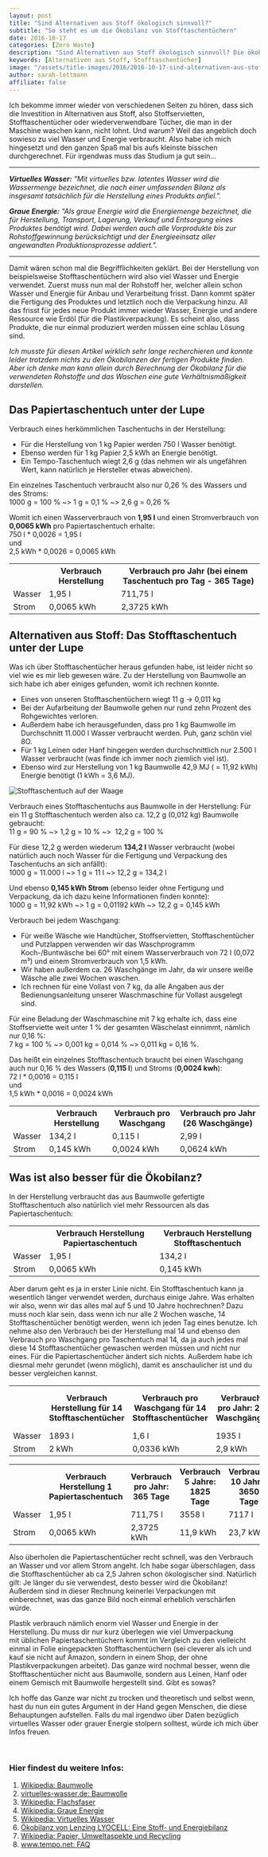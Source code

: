 ```yaml
---
layout: post
title: "Sind Alternativen aus Stoff ökologisch sinnvoll?"
subtitle: "So steht es um die Ökobilanz von Stofftaschentüchern"
date: 2016-10-17
categories: [Zero Waste]
description: "Sind Alternativen aus Stoff ökologisch sinnvoll? Die ökobilanz von Stofftaschentüchern will ich mir hier genauer angucken."
keywords: [Alternativen aus Stoff, Stofftaschentücher]
image: "/assets/title-images/2016/2016-10-17-sind-alternativen-aus-stoff-oekologisch-sinnvoll.jpg"
author: sarah-lettmann
affiliate: false
---
```

Ich bekomme immer wieder von verschiedenen Seiten zu hören, dass sich die Investition in Alternativen aus Stoff, also Stoffservietten, Stofftaschentücher oder wiederverwendbare Tücher, die man in der Maschine waschen kann, nicht lohnt. Und warum? Weil das angeblich doch sowieso zu viel Wasser und Energie verbraucht. Also habe ich mich hingesetzt und den ganzen Spaß mal bis aufs kleinste bisschen durchgerechnet. Für irgendwas muss das Studium ja gut sein...

* * *

_**Virtuelles Wasser:** "Mit virtuelles bzw. latentes Wasser wird die Wassermenge bezeichnet, die nach einer umfassenden Bilanz als insgesamt tatsächlich für die Herstellung eines Produkts anfiel."._

_**Graue Energie:** "Als graue Energie wird die Energiemenge bezeichnet, die für Herstellung, Transport, Lagerung, Verkauf und Entsorgung eines Produktes benötigt wird. Dabei werden auch alle Vorprodukte bis zur Rohstoffgewinnung berücksichtigt und der Energieeinsatz aller angewandten Produktionsprozesse addiert."._

* * *

Damit wären schon mal die Begrifflichkeiten geklärt. Bei der Herstellung von beispielsweise Stofftaschentüchern wird also viel Wasser und Energie verwendet. Zuerst muss nun mal der Rohstoff her, welcher allein schon Wasser und Energie für Anbau und Verarbeitung frisst. Dann kommt später die Fertigung des Produktes und letztlich noch die Verpackung hinzu. All das frisst für jedes neue Produkt immer wieder Wasser, Energie und andere Ressource wie Erdöl (für die Plastikverpackung). Es scheint also, dass Produkte, die nur einmal produziert werden müssen eine schlau Lösung sind.

_Ich musste für diesen Artikel wirklich sehr lange recherchieren und konnte leider trotzdem nichts zu den Ökobilanzen der fertigen Produkte finden. Aber ich denke man kann allein durch Berechnung der Ökobilanz für die verwendeten Rohstoffe und das Waschen eine gute Verhältnismäßigkeit darstellen._

## Das Papiertaschentuch unter der Lupe
Verbrauch eines herkömmlichen Taschentuchs in der Herstellung:
- Für die Herstellung von 1 kg Papier werden 750 l Wasser benötigt.
- Ebenso werden für 1 kg Papier 2,5 kWh an Energie benötigt.
- Ein Tempo-Taschentuch wiegt 2,6 g (das nehmen wir als ungefähren Wert, kann natürlich je Hersteller etwas abweichen).

Ein einzelnes Taschentuch verbraucht also nur 0,26 % des Wassers und des Stroms:  
1000 g = 100 % ~> 1 g = 0,1 % ~> 2,6 g = 0,26 %

Womit ich einen Wasserverbrauch von **1,95 l** und einen Stromverbrauch von **0,0065 kWh** pro Papiertaschentuch erhalte:  
750 l * 0,0026 = 1,95 l  
und  
2,5 kWh * 0,0026 = 0,0065 kWh

<div class="table">
  <table>
    <tr>
      <th>
      </th>
      <th>
        Verbrauch Herstellung
      </th>
      <th>
        Verbrauch pro Jahr (bei einem Taschentuch pro Tag - 365 Tage)
      </th>
    </tr>
    <tr>
      <td>
        Wasser
      </td>
      <td>
        1,95 l
      </td>
      <td>
        711,75 l
      </td>
    </tr>
    <tr>
      <td>
        Strom
      </td>
      <td>
        0,0065 kWh
      </td>
      <td>
        2,3725 kWh
      </td>
    </tr>
  </table>
</div>

## Alternativen aus Stoff: Das Stofftaschentuch unter der Lupe
Was ich über Stofftaschentücher heraus gefunden habe, ist leider nicht so viel wie es mir lieb gewesen wäre. Zu der Herstellung von Baumwolle an sich habe ich aber einiges gefunden, womit ich rechnen konnte.

- Eines von unseren Stofftaschentüchern wiegt 11 g -> 0,011 kg
- Bei der Aufarbeitung der Baumwolle gehen nur rund zehn Prozent des Rohgewichtes verloren.
- Außerdem habe ich herausgefunden, dass pro 1 kg Baumwolle im Durchschnitt 11.000 l Wasser verbraucht werden. Puh, ganz schön viel 8O.
- Für 1 kg Leinen oder Hanf hingegen werden durchschnittlich nur 2.500 l Wasser verbraucht (was finde ich immer noch ziemlich viel ist).
- Ebenso wird zur Herstellung von 1 kg Baumwolle 42,9 MJ ( = 11,92 kWh) Energie benötigt (1 kWh = 3,6 MJ).

![Stofftaschentuch auf der Waage](/assets/inpost-images/2016/2016-10-17-stofftaschentuch-auf-waage.png "© {{ site.title }}")

Verbrauch eines Stofftaschentuchs aus Baumwolle in der Herstellung:
Für ein 11 g Stofftaschentuch werden also ca. 12,2 g (0,012 kg) Baumwolle gebraucht:  
11 g = 90 % ~> 1,2 g = 10 % ~>  12,2 g = 100 %

Für diese 12,2 g werden wiederum **134,2 l** Wasser verbraucht (wobei natürlich auch noch Wasser für die Fertigung und Verpackung des Taschentuchs an sich anfällt):  
1000 g = 11.000 l ~> 1 g = 11 l ~> 12,2 g = 134,2 l

Und ebenso **0,145 kWh Strom** (ebenso leider ohne Fertigung und Verpackung, da ich dazu keine Informationen finden konnte):  
1000 g = 11,92 kWh ~> 1 g = 0,01192 kWh ~> 12,2 g = 0,145 kWh

Verbrauch bei jedem Waschgang:
- Für weiße Wäsche wie Handtücher, Stoffservietten, Stofftaschentücher und Putzlappen verwenden wir das Waschprogramm Koch-/Buntwäsche bei 60° mit einem Wasserverbrauch von 72 l (0,072 m³) und einem Stromverbrauch von 1,5 kWh.
- Wir haben außerdem ca. 26 Waschgänge im Jahr, da wir unsere weiße Wäsche alle zwei Wochen waschen.
- Ich rechnen für eine Vollast von 7 kg, da alle Angaben aus der Bedienungsanleitung unserer Waschmaschine für Vollast ausgelegt sind.

Für eine Beladung der Waschmaschine mit 7 kg erhalte ich, dass eine Stoffserviette weit unter 1 % der gesamten Wäschelast einnimmt, nämlich nur 0,16 %:  
7 kg = 100 % ~> 0,001 kg = 0,014 % ~> 0,011 kg = 0,16 %.

Das heißt ein einzelnes Stofftaschentuch braucht bei einen Waschgang auch nur 0,16 % des Wassers (**0,115 l**) und Stroms (**0,0024 kwh**):  
72 l * 0,0016 = 0,115 l  
und  
1,5 kWh * 0,0016 = 0,0024 kWh

<div class="table">
  <table>
    <tr>
      <th>
      </th>
      <th>
        Verbrauch Herstellung
      </th>
      <th>
        Verbrauch pro Waschgang
      </th>
      <th>
        Verbrauch pro Jahr (26 Waschgänge)
      </th>
    </tr>
    <tr>
      <td>
        Wasser
      </td>
      <td>
        134,2 l
      </td>
      <td>
        0,115 l
      </td>
      <td>
        2,99 l
      </td>
    </tr>
    <tr>
      <td>
        Strom
      </td>
      <td>
        0,145 kWh
      </td>
      <td>
        0,0024 kWh
      </td>
      <td>
        0,0624 kWh
      </td>
    </tr>
  </table>
</div>

## Was ist also besser für die Ökobilanz?
In der Herstellung verbraucht das aus Baumwolle gefertigte Stofftaschentuch also natürlich viel mehr Ressourcen als das Papiertaschentuch:

<div class="table">
  <table>
    <tr>
      <th>
      </th>
      <th>
        Verbrauch Herstellung Papiertaschentuch
      </th>
      <th>
        Verbrauch Herstellung Stofftaschentuch
      </th>
    </tr>
    <tr>
      <td>
        Wasser
      </td>
      <td>
        1,95 l
      </td>
      <td>
        134,2 l
      </td>
    </tr>
    <tr>
      <td>
        Strom
      </td>
      <td>
        0,0065 kWh
      </td>
      <td>
        0,145 kWh
      </td>
    </tr>
  </table>
</div>

Aber darum geht es ja in erster Linie nicht. Ein Stofftaschentuch kann ja wesentlich länger verwendet werden, durchaus einige Jahre. Was erhalten wir also, wenn wir das alles mal auf 5 und 10 Jahre hochrechnen? Dazu muss noch klar sein, dass wenn ich nur alle 2 Wochen wasche, 14 Stofftaschentücher benötigt werden, wenn ich jeden Tag eines benutze. Ich nehme also den Verbrauch bei der Herstellung mal 14 und ebenso den Verbrauch pro Waschgang pro Taschentuch mal 14, da ja auch jedes mal diese 14 Stofftaschentücher gewaschen werden müssen und nicht nur eines. Für die Papiertaschentücher ändert sich nichts. Außerdem habe ich diesmal mehr gerundet (wenn möglich), damit es anschaulicher ist und du besser vergleichen kannst.

<div class="table">
  <table>
    <tr>
      <th>
      </th>
      <th>
        Verbrauch Herstellung für 14 Stofftaschentücher
      </th>
      <th>
        Verbrauch pro Waschgang für 14 Stofftaschentücher
      </th>
      <th>
        Verbrauch pro Jahr: 26 Waschgänge
      </th>
      <th>
        Verbrauch 5 Jahre: 130 Waschgänge
      </th>
      <th>
        Verbrauch 10 Jahre: 260 Waschgänge
      </th>
    </tr>
    <tr>
      <td>
        Wasser
      </td>
      <td>
        1893 l
      </td>
      <td>
        1,6 l
      </td>
      <td>
        1935 l
      </td>
      <td>
        2101 l
      </td>
      <td>
        2309 l
      </td>
    </tr>
    <tr>
      <td>
        Strom
      </td>
      <td>
        2 kWh
      </td>
      <td>
        0,0336 kWh
      </td>
      <td>
        2,9 kWh
      </td>
      <td>
         6,4 kWh
      </td>
      <td>
        10,7 kWh
      </td>
    </tr>
  </table>
</div>

<div class="table">
  <table>
    <tr>
      <th>
      </th>
      <th>
        Verbrauch Herstellung 1 Papiertaschentuch
      </th>
      <th>
        Verbrauch pro Jahr: 365 Tage
      </th>
      <th>
        Verbrauch 5 Jahre: 1825 Tage
      </th>
      <th>
        Verbrauch 10 Jahre: 3650 Tage
      </th>
    </tr>
    <tr>
      <td>
        Wasser
      </td>
      <td>
        1,95 l
      </td>
      <td>
        711,75 l
      </td>
      <td>
        3558 l
      </td>
      <td>
        7117 l
      </td>
    </tr>
    <tr>
      <td>
        Strom
      </td>
      <td>
        0,0065 kWh
      </td>
      <td>
        2,3725 kWh
      </td>
      <td>
        11,9 kWh
      </td>
      <td>
        23,7 kWh
      </td>
    </tr>
  </table>
</div>

Also überholen die Papiertaschentücher recht schnell, was den Verbrauch an Wasser und vor allem Strom angeht. Ich habe sogar überschlagen, dass die Stofftaschentücher ab ca 2,5 Jahren schon ökologischer sind. Natürlich gilt: Je länger du sie verwendest, desto besser wird die Ökobilanz! Außerdem sind in dieser Rechnung keinerlei Verpackungen mit einberechnet, was das ganze Bild noch einmal erheblich verschärfen würde.

Plastik verbrauch nämlich enorm viel Wasser und Energie in der Herstellung. Du muss dir nur kurz überlegen wie viel Umverpackung mit üblichen Papiertaschentüchern kommt im Vergleich zu den vielleicht einmal in Folie eingepackten Stofftaschentüchern (sei cleverer als ich und kauf sie nicht auf Amazon, sondern in einem Shop, der ohne Plastikverpackungen arbeitet). Das ganze wird nochmal besser, wenn die Stofftaschentücher nicht aus Baumwolle, sondern aus Leinen, Hanf oder einem Gemisch mit Baumwolle hergestellt sind. Gibt es sowas?  

Ich hoffe das Ganze war nicht zu trocken und theoretisch und selbst wenn, hast du nun ein gutes Argument in der Hand gegen Menschen, die diese Behauptungen aufstellen. Falls du mal irgendwo über Daten bezüglich virtuelles Wasser oder grauer Energie stolpern solltest, würde ich mich über Infos freuen.

&nbsp;

### Hier findest du weitere Infos:
1. [Wikipedia: Baumwolle](https://de.wikipedia.org/wiki/Baumwolle#Bestandteile_und_Verarbeitung)
2. [virtuelles-wasser.de: Baumwolle](http://virtuelles-wasser.de/baumwolle.html)
3. [Wikipedia: Flachsfaser](https://de.wikipedia.org/wiki/Flachsfaser)
4. [Wikipedia: Graue Energie](https://de.wikipedia.org/wiki/Graue_Energie)
5. [Wikipedia: Virtuelles Wasser](https://de.wikipedia.org/wiki/Virtuelles_Wasser)
6. [Ökobilanz von Lenzing LYOCELL: Eine Stoff- und Energiebilanz](http://www.lenzing.com/fileadmin/template/pdf/konzern/lenzinger_berichte/ausgabe_76_1997/LB_1997_24_Eibl2.pdf)
7. [Wikipedia: Papier, Umweltaspekte und Recycling](https://de.wikipedia.org/wiki/Papier#Umweltaspekte_und_Recycling)
8. [www.tempo.net: FAQ](http://www.tempo.net/de/produkte/faq/)
